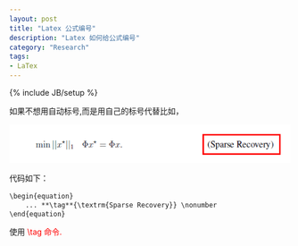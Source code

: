 ```yaml
---
layout: post
title: "Latex 公式编号"
description: "Latex 如何给公式编号"
category: "Research"
tags:
- LaTex
---
```

{% include JB/setup %} 

如果不想用自动标号,而是用自己的标号代替比如，  

![equation](/assets/uploads/2011/10/image9.png)  


代码如下：

	\begin{equation}
	    ... **\tag**{\textrm{Sparse Recovery}} \nonumber
	\end{equation}


使用 <font color="#ff0000">\tag 命令.